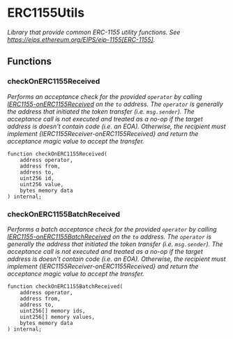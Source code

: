 # ERC1155Utils
*Library that provide common ERC-1155 utility functions.
See https://eips.ethereum.org/EIPS/eip-1155[ERC-1155].*


## Functions
### checkOnERC1155Received

*Performs an acceptance check for the provided `operator` by calling [IERC1155-onERC1155Received](/lib/openzeppelin-contracts/contracts/token/ERC1155/utils/ERC1155Holder.sol/abstract.ERC1155Holder.md#onerc1155received)
on the `to` address. The `operator` is generally the address that initiated the token transfer (i.e. `msg.sender`).
The acceptance call is not executed and treated as a no-op if the target address is doesn't contain code (i.e. an EOA).
Otherwise, the recipient must implement {IERC1155Receiver-onERC1155Received} and return the acceptance magic value to accept
the transfer.*


```solidity
function checkOnERC1155Received(
    address operator,
    address from,
    address to,
    uint256 id,
    uint256 value,
    bytes memory data
) internal;
```

### checkOnERC1155BatchReceived

*Performs a batch acceptance check for the provided `operator` by calling [IERC1155-onERC1155BatchReceived](/lib/openzeppelin-contracts/contracts/token/ERC1155/utils/ERC1155Holder.sol/abstract.ERC1155Holder.md#onerc1155batchreceived)
on the `to` address. The `operator` is generally the address that initiated the token transfer (i.e. `msg.sender`).
The acceptance call is not executed and treated as a no-op if the target address is doesn't contain code (i.e. an EOA).
Otherwise, the recipient must implement {IERC1155Receiver-onERC1155Received} and return the acceptance magic value to accept
the transfer.*


```solidity
function checkOnERC1155BatchReceived(
    address operator,
    address from,
    address to,
    uint256[] memory ids,
    uint256[] memory values,
    bytes memory data
) internal;
```

